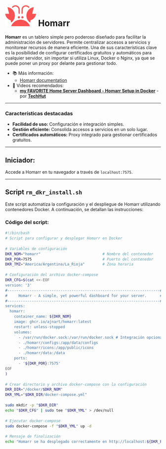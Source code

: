 # <img src="./logo-homarr.png" alt="Homarr Logo" width="100"/> Homarr
**Homarr** es un tablero simple pero poderoso diseñado para facilitar la administración de servidores. Permite centralizar accesos a servicios y monitorear recursos de manera eficiente. Una de sus características clave es la posibilidad de configurar certificados gratuitos y automáticos para cualquier servidor, sin importar si utiliza Linux, Docker o Nginx, ya que se puede poner un proxy por delante para gestionar todo.

- 📚 Más información:
  - [Homarr documentation](https://homarr.dev/)
- 🎥 Videos recomendados:
  - [**my FAVORITE Home Server Dashboard - Homarr Setup in Docker**](https://youtu.be/A6vcTIzp_Ww?si=j4d0gjg9yrzVLnv5) - por [**TechHut**](https://www.youtube.com/@TechHut)

---

### Características destacadas
- **Facilidad de uso:** Configuración e integración simples.
- **Gestión eficiente:** Consolida accesos a servicios en un solo lugar.
- **Certificados automáticos:** Proxy integrado para gestionar certificados gratuitos.

---

## Iniciador:
Accede a Homarr en tu navegador a través de `localhost:7575`.

---

## Script `rm_dkr_install.sh`
Este script automatiza la configuración y el despliegue de Homarr utilizando contenedores Docker. A continuación, se detallan las instrucciones:

### Código del script:

```bash
#!/bin/bash
# Script para configurar y desplegar Homarr en Docker

# Variables de configuración
DKR_NOM="homarr"                            # Nombre del contenedor
DKR_POR=7575                                # Puerto del contenedor
DKR_TMZ="America/Argentina/La_Rioja"        # Zona horaria

# Configuración del archivo docker-compose
DKR_CFG=$(cat <<-EOF
version: '3'
#---------------------------------------------------------------------#
#     Homarr - A simple, yet powerful dashboard for your server.      #
#---------------------------------------------------------------------#
services:
  homarr:
    container_name: ${DKR_NOM}
    image: ghcr.io/ajnart/homarr:latest
    restart: unless-stopped
    volumes:
      - /var/run/docker.sock:/var/run/docker.sock # Integración opcional con Docker
      - ./homarr/configs:/app/data/configs
      - ./homarr/icons:/app/public/icons
      - ./homarr/data:/data
    ports:
      - '${DKR_POR}:7575'
EOF
)

# Crear directorio y archivo docker-compose con la configuración
DKR_DIR="/docker/$DKR_NOM"
DKR_YML="$DKR_DIR/docker-compose.yml"

sudo mkdir -p "$DKR_DIR" 
echo "$DKR_CFG" | sudo tee "$DKR_YML" > /dev/null

# Ejecutar docker-compose
sudo docker-compose -f "$DKR_YML" up -d

# Mensaje de finalización
echo "Homarr se ha desplegado correctamente en http://localhost:${DKR_POR}"
```
